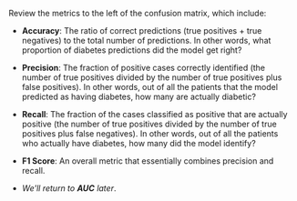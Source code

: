 Review the metrics to the left of the confusion matrix, which include: 

- **Accuracy**: The ratio of correct predictions (true positives + true negatives) to the total number of predictions. In other words, what proportion of diabetes predictions did the model get right? 
    
- **Precision**: The fraction of positive cases correctly identified (the number of true positives divided by the number of true positives plus false positives). In other words, out of all the patients that the model predicted as having diabetes, how many are actually diabetic? 
    
- **Recall**: The fraction of the cases classified as positive that are actually positive (the number of true positives divided by the number of true positives plus false negatives). In other words, out of all the patients who actually have diabetes, how many did the model identify? 
    
- **F1 Score**: An overall metric that essentially combines precision and recall. 
    
- _We'll return to_ _**AUC**_ _later_.